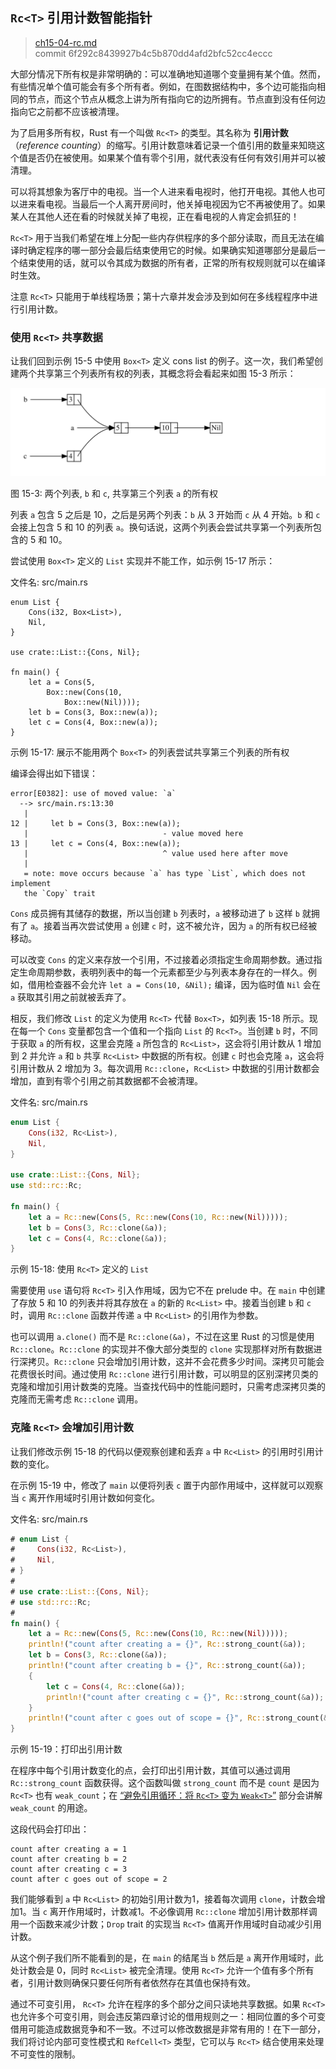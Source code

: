 ## `Rc<T>` 引用计数智能指针

> [ch15-04-rc.md](https://github.com/rust-lang/book/blob/master/src/ch15-04-rc.md) <br>
> commit 6f292c8439927b4c5b870dd4afd2bfc52cc4eccc

大部分情况下所有权是非常明确的：可以准确地知道哪个变量拥有某个值。然而，有些情况单个值可能会有多个所有者。例如，在图数据结构中，多个边可能指向相同的节点，而这个节点从概念上讲为所有指向它的边所拥有。节点直到没有任何边指向它之前都不应该被清理。

为了启用多所有权，Rust 有一个叫做 `Rc<T>` 的类型。其名称为 **引用计数**（_reference counting_）的缩写。引用计数意味着记录一个值引用的数量来知晓这个值是否仍在被使用。如果某个值有零个引用，就代表没有任何有效引用并可以被清理。

可以将其想象为客厅中的电视。当一个人进来看电视时，他打开电视。其他人也可以进来看电视。当最后一个人离开房间时，他关掉电视因为它不再被使用了。如果某人在其他人还在看的时候就关掉了电视，正在看电视的人肯定会抓狂的！

`Rc<T>` 用于当我们希望在堆上分配一些内存供程序的多个部分读取，而且无法在编译时确定程序的哪一部分会最后结束使用它的时候。如果确实知道哪部分是最后一个结束使用的话，就可以令其成为数据的所有者，正常的所有权规则就可以在编译时生效。

注意 `Rc<T>` 只能用于单线程场景；第十六章并发会涉及到如何在多线程程序中进行引用计数。

### 使用 `Rc<T>` 共享数据

让我们回到示例 15-5 中使用 `Box<T>` 定义 cons list 的例子。这一次，我们希望创建两个共享第三个列表所有权的列表，其概念将会看起来如图 15-3 所示：

<img alt="Two lists that share ownership of a third list" src="./img/trpl15-03.svg" class="center" />

<span class="caption">图 15-3: 两个列表, `b` 和 `c`, 共享第三个列表 `a` 的所有权</span>

列表 `a` 包含 5 之后是 10，之后是另两个列表：`b` 从 3 开始而 `c` 从 4 开始。`b` 和 `c` 会接上包含 5 和 10 的列表 `a`。换句话说，这两个列表会尝试共享第一个列表所包含的 5 和 10。

尝试使用 `Box<T>` 定义的 `List` 实现并不能工作，如示例 15-17 所示：

<span class="filename">文件名: src/main.rs</span>

```rust,ignore,does_not_compile
enum List {
    Cons(i32, Box<List>),
    Nil,
}

use crate::List::{Cons, Nil};

fn main() {
    let a = Cons(5,
        Box::new(Cons(10,
            Box::new(Nil))));
    let b = Cons(3, Box::new(a));
    let c = Cons(4, Box::new(a));
}
```

<span class="caption">示例 15-17: 展示不能用两个 `Box<T>` 的列表尝试共享第三个列表的所有权</span>

编译会得出如下错误：

```text
error[E0382]: use of moved value: `a`
  --> src/main.rs:13:30
   |
12 |     let b = Cons(3, Box::new(a));
   |                              - value moved here
13 |     let c = Cons(4, Box::new(a));
   |                              ^ value used here after move
   |
   = note: move occurs because `a` has type `List`, which does not implement
   the `Copy` trait
```

`Cons` 成员拥有其储存的数据，所以当创建 `b` 列表时，`a` 被移动进了 `b` 这样 `b` 就拥有了 `a`。接着当再次尝试使用 `a` 创建 `c` 时，这不被允许，因为 `a` 的所有权已经被移动。

可以改变 `Cons` 的定义来存放一个引用，不过接着必须指定生命周期参数。通过指定生命周期参数，表明列表中的每一个元素都至少与列表本身存在的一样久。例如，借用检查器不会允许 `let a = Cons(10, &Nil);` 编译，因为临时值 `Nil` 会在 `a` 获取其引用之前就被丢弃了。

相反，我们修改 `List` 的定义为使用 `Rc<T>` 代替 `Box<T>`，如列表 15-18 所示。现在每一个 `Cons` 变量都包含一个值和一个指向 `List` 的 `Rc<T>`。当创建 `b` 时，不同于获取 `a` 的所有权，这里会克隆 `a` 所包含的 `Rc<List>`，这会将引用计数从 1 增加到 2 并允许 `a` 和 `b` 共享 `Rc<List>` 中数据的所有权。创建 `c` 时也会克隆 `a`，这会将引用计数从 2 增加为 3。每次调用 `Rc::clone`，`Rc<List>` 中数据的引用计数都会增加，直到有零个引用之前其数据都不会被清理。

<span class="filename">文件名: src/main.rs</span>

```rust
enum List {
    Cons(i32, Rc<List>),
    Nil,
}

use crate::List::{Cons, Nil};
use std::rc::Rc;

fn main() {
    let a = Rc::new(Cons(5, Rc::new(Cons(10, Rc::new(Nil)))));
    let b = Cons(3, Rc::clone(&a));
    let c = Cons(4, Rc::clone(&a));
}
```

<span class="caption">示例 15-18: 使用 `Rc<T>` 定义的 `List`</span>

需要使用 `use` 语句将 `Rc<T>` 引入作用域，因为它不在 prelude 中。在 `main` 中创建了存放 5 和 10 的列表并将其存放在 `a` 的新的 `Rc<List>` 中。接着当创建 `b` 和 `c` 时，调用 `Rc::clone` 函数并传递 `a` 中 `Rc<List>` 的引用作为参数。

也可以调用 `a.clone()` 而不是 `Rc::clone(&a)`，不过在这里 Rust 的习惯是使用 `Rc::clone`。`Rc::clone` 的实现并不像大部分类型的 `clone` 实现那样对所有数据进行深拷贝。`Rc::clone` 只会增加引用计数，这并不会花费多少时间。深拷贝可能会花费很长时间。通过使用 `Rc::clone` 进行引用计数，可以明显的区别深拷贝类的克隆和增加引用计数类的克隆。当查找代码中的性能问题时，只需考虑深拷贝类的克隆而无需考虑 `Rc::clone` 调用。

### 克隆 `Rc<T>` 会增加引用计数

让我们修改示例 15-18 的代码以便观察创建和丢弃 `a` 中 `Rc<List>` 的引用时引用计数的变化。

在示例 15-19 中，修改了 `main` 以便将列表 `c` 置于内部作用域中，这样就可以观察当 `c` 离开作用域时引用计数如何变化。

<span class="filename">文件名: src/main.rs</span>

```rust
# enum List {
#     Cons(i32, Rc<List>),
#     Nil,
# }
#
# use crate::List::{Cons, Nil};
# use std::rc::Rc;
#
fn main() {
    let a = Rc::new(Cons(5, Rc::new(Cons(10, Rc::new(Nil)))));
    println!("count after creating a = {}", Rc::strong_count(&a));
    let b = Cons(3, Rc::clone(&a));
    println!("count after creating b = {}", Rc::strong_count(&a));
    {
        let c = Cons(4, Rc::clone(&a));
        println!("count after creating c = {}", Rc::strong_count(&a));
    }
    println!("count after c goes out of scope = {}", Rc::strong_count(&a));
}
```

<span class="caption">示例 15-19：打印出引用计数</span>

在程序中每个引用计数变化的点，会打印出引用计数，其值可以通过调用 `Rc::strong_count` 函数获得。这个函数叫做 `strong_count` 而不是 `count` 是因为 `Rc<T>` 也有 `weak_count`；在 [“避免引用循环：将 `Rc<T>` 变为 `Weak<T>`”](ch15-06-reference-cycles.html#preventing-reference-cycles-turning-an-rct-into-a-weakt) 部分会讲解 `weak_count` 的用途。

这段代码会打印出：

```text
count after creating a = 1
count after creating b = 2
count after creating c = 3
count after c goes out of scope = 2
```

我们能够看到 `a` 中 `Rc<List>` 的初始引用计数为1，接着每次调用 `clone`，计数会增加1。当 `c` 离开作用域时，计数减1。不必像调用 `Rc::clone` 增加引用计数那样调用一个函数来减少计数；`Drop` trait 的实现当 `Rc<T>` 值离开作用域时自动减少引用计数。

从这个例子我们所不能看到的是，在 `main` 的结尾当 `b` 然后是 `a` 离开作用域时，此处计数会是 0，同时 `Rc<List>` 被完全清理。使用 `Rc<T>` 允许一个值有多个所有者，引用计数则确保只要任何所有者依然存在其值也保持有效。

通过不可变引用， `Rc<T>` 允许在程序的多个部分之间只读地共享数据。如果 `Rc<T>` 也允许多个可变引用，则会违反第四章讨论的借用规则之一：相同位置的多个可变借用可能造成数据竞争和不一致。不过可以修改数据是非常有用的！在下一部分，我们将讨论内部可变性模式和 `RefCell<T>` 类型，它可以与 `Rc<T>` 结合使用来处理不可变性的限制。

[preventing-ref-cycles]: ch15-06-reference-cycles.html#preventing-reference-cycles-turning-an-rct-into-a-weakt
